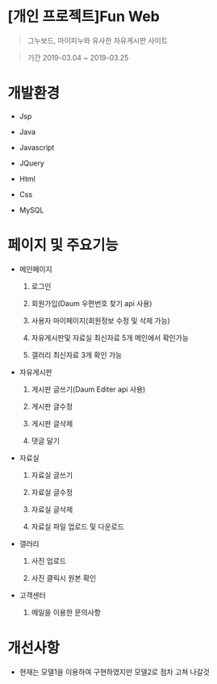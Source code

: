 # [개인 프로젝트]Fun Web
> 그누보드, 마이피누와 유사한 자유게시판 사이트

> 기간 2019-03.04 ~ 2019-03.25


# 개발환경
* Jsp

* Java

* Javascript

* JQuery

* Html

* Css

* MySQL



# 페이지 및 주요기능
* 메인페이지

  1. 로그인
  
  2. 회원가입(Daum 우편번호 찾기 api 사용)
  
  3. 사용자 마이페이지(회원정보 수정 및 삭제 가능)
  
  4. 자유게시판및 자료실 최신자료 5개 메인에서 확인가능
  
  5. 갤러리 최신자료 3개 확인 가능

* 자유게시판

  1. 게시판 글쓰기(Daum Editer api 사용)
  
  2. 게시판 글수정
  
  3. 게시판 글삭제
  
  4. 댓글 달기  

* 자료실

  1. 자료실 글쓰기
  
  2. 자료실 글수정
  
  3. 자료실 글삭제
  
  4. 자료실 파일 업로드 및 다운로드
  
  
* 갤러리

  1. 사진 업로드
  
  2. 사진 클릭시 원본 확인
  
  
* 고객센터

  1. 메일을 이용한 문의사항
 

# 개선사항
  * 현재는 모델1을 이용하여 구현하였지만 모델2로 점차 고쳐 나갈것
